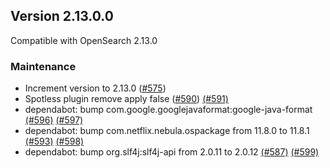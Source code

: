 ## Version 2.13.0.0

Compatible with OpenSearch 2.13.0

### Maintenance
* Increment version to 2.13.0 ([#575](https://github.com/opensearch-project/job-scheduler/pull/575))
* Spotless plugin remove apply false ([#590](https://github.com/opensearch-project/job-scheduler/pull/590)) [(#591)](https://github.com/opensearch-project/job-scheduler/pull/591)
* dependabot: bump com.google.googlejavaformat:google-java-format [(#596)](https://github.com/opensearch-project/job-scheduler/pull/596) [(#597)](https://github.com/opensearch-project/job-scheduler/pull/597)
* dependabot: bump com.netflix.nebula.ospackage from 11.8.0 to 11.8.1 [(#593)](https://github.com/opensearch-project/job-scheduler/pull/593) [(#598)](https://github.com/opensearch-project/job-scheduler/pull/598)
* dependabot: bump org.slf4j:slf4j-api from 2.0.11 to 2.0.12 [(#587)](https://github.com/opensearch-project/job-scheduler/pull/587) [(#599)](https://github.com/opensearch-project/job-scheduler/pull/599)

